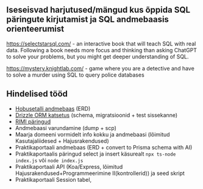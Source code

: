 ## Iseseisvad harjutused/mängud kus õppida SQL päringute kirjutamist ja SQL andmebaasis orienteerumist

https://selectstarsql.com/ - an interactive book that will teach SQL with real data. Following a book needs more focus and thinking than asking ChatGPT to solve your problems, but you might get deeper understanding of SQL.

https://mystery.knightlab.com/ - game where you are a detective and have to solve a murder using SQL to query police databases

## Hindelised tööd

- [Hobusetalli andmebaas](https://github.com/timotr/harjutused/blob/main/andmebaasid/stable-database.md) (ERD)
- [Drizzle ORM katsetus](https://github.com/timotr/harjutused/blob/main/andmebaasid/Drizzle-ORM-prototype.md) (schema, migratsioonid + test sissekanne)
- [RIMI päringud](https://github.com/timotr/harjutused/blob/main/andmebaasid/rimi-database-en.md)
- Andmebaasi varundamine (dump + scp)
- Maarja domeeni vormidelt info kokku ja andmebaasi (lõimitud Kasutajaliidesed + Hajusrakendused)
- Praktikaportaali andmebaas (ERD + convert to Prisma schema with AI)
- Praktikaportaalis päringud select ja insert käsurealt `npx ts-node index.js` või `node index.js`
- Praktikaportaali API (Koa/Express, lõimitud Hajusrakendused+Programmeerimine II(kontrollerid)) ja seed skript
- Praktikaportaali Session tabel, 
